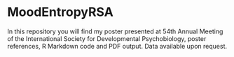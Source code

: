 # MoodEntropyRSA
In this repository you will find my poster presented at 54th Annual Meeting of the International Society for Developmental Psychobiology, poster references, R Markdown code and PDF output. Data available upon request. 
